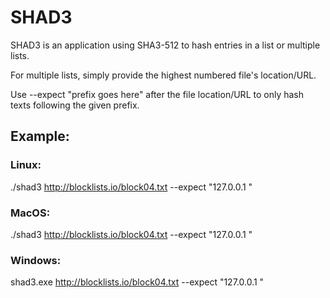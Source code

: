 # SHAD3

SHAD3 is an application using SHA3-512 to hash entries in a list or multiple lists.

For multiple lists, simply provide the highest numbered file's location/URL.

Use --expect "prefix goes here" after the file location/URL to only hash texts following the given prefix.

## Example: 

### Linux:
./shad3 http://blocklists.io/block04.txt --expect "127.0.0.1 "

### MacOS:
./shad3 http://blocklists.io/block04.txt --expect "127.0.0.1 "

### Windows:
shad3.exe http://blocklists.io/block04.txt --expect "127.0.0.1 "
